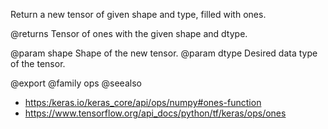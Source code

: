 Return a new tensor of given shape and type, filled with ones.

@returns
    Tensor of ones with the given shape and dtype.

@param shape Shape of the new tensor.
@param dtype Desired data type of the tensor.

@export
@family ops
@seealso
+ <https:/keras.io/keras_core/api/ops/numpy#ones-function>
+ <https://www.tensorflow.org/api_docs/python/tf/keras/ops/ones>
